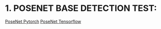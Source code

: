 # 1. POSENET BASE DETECTION TEST:
[PoseNet Pytorch](https://github.com/rwightman/posenet-pytorch)
[PoseNet Tensorflow](https://github.com/rwightman/posenet-python)